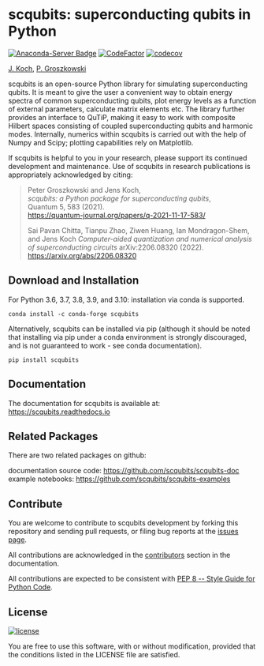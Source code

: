 scqubits: superconducting qubits in Python
===========================================

[![Anaconda-Server Badge](https://anaconda.org/conda-forge/scqubits/badges/downloads.svg)](https://anaconda.org/conda-forge/scqubits)
[![CodeFactor](https://www.codefactor.io/repository/github/scqubits/scqubits/badge)](https://www.codefactor.io/repository/github/scqubits/scqubits)
[![codecov](https://codecov.io/gh/scqubits/scqubits/branch/master/graph/badge.svg?token=PUBXSHF6HU)](https://codecov.io/gh/scqubits/scqubits)


[J. Koch](https://github.com/jkochNU), [P. Groszkowski](https://github.com/petergthatsme)


scqubits is an open-source Python library for simulating superconducting qubits. It is meant to give the user
a convenient way to obtain energy spectra of common superconducting qubits, plot energy levels as a function of
external parameters, calculate matrix elements etc. The library further provides an interface to QuTiP, making it
easy to work with composite Hilbert spaces consisting of coupled superconducting qubits and harmonic modes.
Internally, numerics within scqubits is carried out with the help of Numpy and Scipy; plotting capabilities rely on
Matplotlib.

If scqubits is helpful to you in your research, please support its continued 
development and maintenance. Use of scqubits in research publications is 
appropriately acknowledged by citing:

>  Peter Groszkowski and Jens Koch,<br> 
>  *scqubits:  a Python package for superconducting qubits*,<br>
>  Quantum 5, 583 (2021).<br>
>  https://quantum-journal.org/papers/q-2021-11-17-583/
>
>  Sai Pavan Chitta, Tianpu Zhao, Ziwen Huang, Ian Mondragon-Shem, and Jens Koch
>  *Computer-aided quantization and numerical analysis of superconducting circuits*
>  arXiv:2206.08320 (2022).
>  https://arxiv.org/abs/2206.08320



Download and Installation
-------------------------

For Python 3.6, 3.7, 3.8, 3.9, and 3.10: installation via conda is supported. 
```
conda install -c conda-forge scqubits
```

Alternatively, scqubits can be installed via pip (although it should be noted that installing via pip under a conda environment is strongly discouraged, and is not guaranteed to work - see conda documentation).
```
pip install scqubits
```



Documentation
-------------

The documentation for scqubits is available at: https://scqubits.readthedocs.io


Related Packages
----------------

There are two related packages on github:

documentation source code: https://github.com/scqubits/scqubits-doc   
example notebooks: https://github.com/scqubits/scqubits-examples  


Contribute
----------

You are welcome to contribute to scqubits development by forking this repository and sending pull requests, 
or filing bug reports at the
[issues page](https://github.com/scqubits/scqubits/issues).


All contributions are acknowledged in the
[contributors](https://scqubits.readthedocs.io/en/latest/contributors.html)
section in the documentation.

All contributions are expected to be consistent with [PEP 8 -- Style Guide for Python Code](https://www.python.org/dev/peps/pep-0008/).


License
-------
[![license](https://img.shields.io/badge/license-New%20BSD-blue.svg)](http://en.wikipedia.org/wiki/BSD_licenses#3-clause_license_.28.22Revised_BSD_License.22.2C_.22New_BSD_License.22.2C_or_.22Modified_BSD_License.22.29)

You are free to use this software, with or without modification, provided that the conditions listed in the LICENSE file are satisfied.
